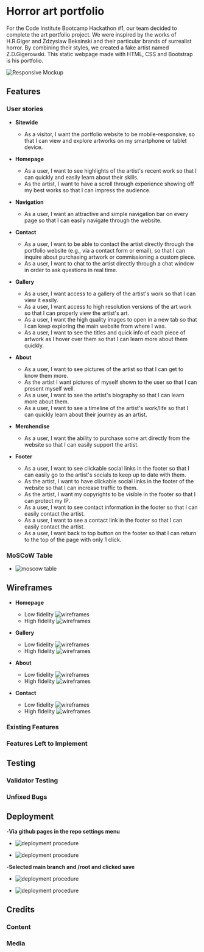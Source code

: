 # Horror art portfolio

For the Code Institute Bootcamp Hackathon #1, our team decided to complete the art portfolio project. We were inspired by the works of H.R.Giger and Zdzyslaw Beksinski and their particular brands of surrealist horror. By combining their styles, we created a fake artist named Z.D.Gigerowski. This static webpage made with HTML, CSS and Bootstrap is his portfolio.


![Responsive Mockup](assets/readme-images/responsive-mockup.png)

## Features 




### User stories

- __Sitewide__

  - As a visitor, I want the portfolio website to be mobile-responsive, so that I can view and explore artworks on my smartphone or tablet device.

- __Homepage__

  - As a user, I want to see highlights of the artist's recent work so that I can quickly and easily learn about their skills.
  - As the artist, I want to have a scroll through experience showing off my best works so that I can impress the audience.

- __Navigation__

  - As a user, I want an attractive and simple navigation bar on every page so that I can easily navigate through the website.

- __Contact__
 
  - As a user, I want to be able to contact the artist directly through the portfolio website (e.g., via a contact form or email), so that I can inquire about purchasing artwork or commissioning a custom piece.
  - As a user, I want to chat to the artist directly through a chat window in order to ask questions in real time.

- __Gallery__

  - As a user, I want access to a gallery of the artist's work so that I can view it easily.
  - As a user, I want access to high resolution versions of the art work so that I can properly view the artist's art.
  - As a user, I want the high quality images to open in a new tab so that I can keep exploring the main website from where I was.
  - As a user, I want to see the titles and quick info of each piece of artwork as I hover over them so that I can learn more about them quickly.

- __About__

  - As a user, I want to see pictures of the artist so that I can get to know them more.
  - As the artist I want pictures of myself shown to the user so that I can present myself well.
  - As a user, I want to see the artist's biography so that I can learn more about them.
  - As a user, I want to see a timeline of the artist's work/life so that I can quickly learn about their journey as an artist.

- __Merchendise__

  - As a user, I want the ability to purchase some art directly from the website so that I can easily support the artist.

- __Footer__

  - As a user, I want to see clickable social links in the footer so that I can easily go to the artist's socials to keep up to date with them.
  - As the artist, I want to have clickable social links in the footer of the website so that I can increase traffic to them.
  - As the artist, I want my copyrights to be visible in the footer so that I can protect my IP.
  - As a user, I want to see contact information in the footer so that I can easily contact the artist.
  - As a user, I want to see a contact link in the footer so that I can easily contact the artist.
  - As a user, I want back to top button on the footer so that I can return to the top of the page with only 1 click.

### MoSCoW Table

 - ![moscow table](assets/readme-images/moscow-table.png)


## Wireframes

- __Homepage__
  - Low fidelity
  ![wireframes](assets/wireframes/Homepage.png)
  - High fidelity
  ![wireframes](assets/wireframes/Homepage-High-fidelity.png)

- __Gallery__
  - Low fidelity
  ![wireframes](assets/wireframes/Gallery-page.png)
  - High fidelity
  ![wireframes](assets/wireframes/Gallery-page-High-fidelity.png)

- __About__
  - Low fidelity
  ![wireframes](assets/wireframes/About-page.png)
  - High fidelity
  ![wireframes](assets/wireframes/About-page-High-fidelity.png)

- __Contact__
  - Low fidelity
  ![wireframes](assets/wireframes/Contact-page.png)
  - High fidelity
  ![wireframes](assets/wireframes/Contact-page-High-fidelity.png)
  
### Existing Features



### Features Left to Implement



## Testing 


### Validator Testing 


### Unfixed Bugs

 

## Deployment

-__Via github pages in the repo settings menu__

- ![deployment procedure](assets/readme-images/deployment-procedure-1.png)

- ![deployment procedure](assets/readme-images/deployment-procedure-2.png)

-__Selected main branch and /root and clicked save__

- ![deployment procedure](assets/readme-images/deployment-procedure-3.png)

- ![deployment procedure](assets/readme-images/deployment-procedure-4.png)

## Credits 

 

### Content 


### Media


